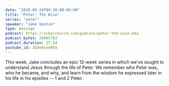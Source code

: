 ```yaml
---
date: "2020-05-24T09:30:00-08:00"
title: "Peter: The Wise"
series: "peter"
speaker: "Jake Goetze"
type: message
podcast: https://arborchurch.com/podcast/peter-the-wise.m4a
podcast_bytes: 20091783
podcast_duration: 27:54
youtube_id: 3Q4e8sneM58
---
```


This week, Jake concludes an epic 12-week series in which we've sought to understand Jesus through the life of Peter. We remember who Peter was, who he became, and why, and learn from the wisdom he expressed later in his life in his epistles -- 1 and 2 Peter. 

